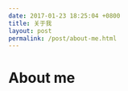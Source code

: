 ```yaml
---
date: 2017-01-23 18:25:04 +0800
title: 关于我
layout: post
permalink: /post/about-me.html
---
```


# About me

